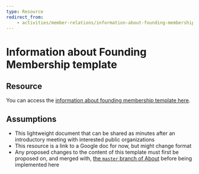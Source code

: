 ```yaml
---
type: Resource
redirect_from:
    - activities/member-relations/information-about-founding-membership
---
```


# Information about Founding Membership template

## Resource

You can access the [information about founding membership template here](https://docs.google.com/document/d/165RXZmeU6klU_QmCR06ACvY8SAtN27de1nilqOmi8Nw/edit?usp=sharing).

## Assumptions

* This lightweight document that can be shared as minutes after an introductory meeting with interested public organizations
* This resource is a link to a Google doc for now, but might change format
* Any proposed changes to the content of this template must first be proposed on, and merged with, [the `master` branch of About](https://github.com/publiccodenet/about/tree/master) before being implemented here
